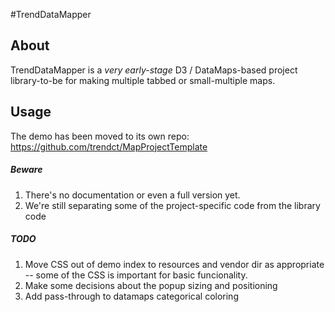 #TrendDataMapper

## About
TrendDataMapper is a *very early-stage* D3 / DataMaps-based project library-to-be for making multiple tabbed or small-multiple maps. 

## Usage
The demo has been moved to its own repo: https://github.com/trendct/MapProjectTemplate

##### Beware
1. There's no documentation or even a full version yet.
2. We're still separating some of the project-specific code from the library code

##### TODO
1. Move CSS out of demo index to resources and vendor dir as appropriate -- some of the CSS is important for basic funcionality.
2. Make some decisions about the popup sizing and positioning
3. Add pass-through to datamaps categorical coloring
